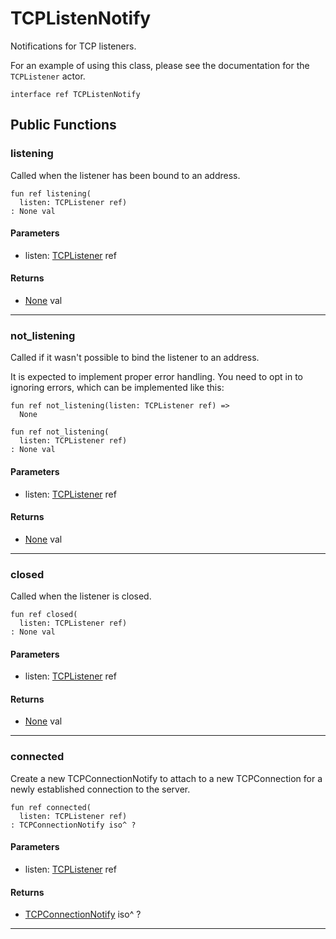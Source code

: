 # TCPListenNotify

Notifications for TCP listeners.

For an example of using this class, please see the documentation for the
`TCPListener` actor.


```pony
interface ref TCPListenNotify
```

## Public Functions

### listening

Called when the listener has been bound to an address.


```pony
fun ref listening(
  listen: TCPListener ref)
: None val
```
#### Parameters

*   listen: [TCPListener](net-TCPListener) ref

#### Returns

* [None](builtin-None) val

---

### not_listening

Called if it wasn't possible to bind the listener to an address.

It is expected to implement proper error handling. You need to opt in to
ignoring errors, which can be implemented like this:

```pony
fun ref not_listening(listen: TCPListener ref) =>
  None
```


```pony
fun ref not_listening(
  listen: TCPListener ref)
: None val
```
#### Parameters

*   listen: [TCPListener](net-TCPListener) ref

#### Returns

* [None](builtin-None) val

---

### closed

Called when the listener is closed.


```pony
fun ref closed(
  listen: TCPListener ref)
: None val
```
#### Parameters

*   listen: [TCPListener](net-TCPListener) ref

#### Returns

* [None](builtin-None) val

---

### connected

Create a new TCPConnectionNotify to attach to a new TCPConnection for a
newly established connection to the server.


```pony
fun ref connected(
  listen: TCPListener ref)
: TCPConnectionNotify iso^ ?
```
#### Parameters

*   listen: [TCPListener](net-TCPListener) ref

#### Returns

* [TCPConnectionNotify](net-TCPConnectionNotify) iso^ ?

---

